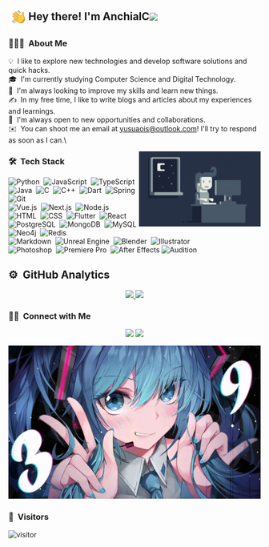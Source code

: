 <h2>
   <div style="display: flex; align-items: center;">
   <img src="./assets/Hand%20Wave.gif" width='40' align="left"/>
   <span style="line-height: 40px;">
   Hey there! I'm AnchialC
   </span>
   <img src="https://readme-typing-svg.herokuapp.com?font=Segoe+Script&center=true&lines=AnchialC." align="right"/>
  </div>
</h2>

<!-- ## 👋 &nbsp;Hey there! I'm AnC -->

### 👨🏻‍💻 &nbsp;About Me

💡 &nbsp;I like to explore new technologies and develop software solutions and quick hacks.\
🎓 &nbsp;I'm currently studying Computer Science and Digital Technology.\
🌱 &nbsp;I'm always looking to improve my skills and learn new things.\
✍️ &nbsp;In my free time, I like to write blogs and articles about my experiences and learnings.\
💬 &nbsp;I'm always open to new opportunities and collaborations.\
✉️ &nbsp;You can shoot me an email at yusuaois@outlook.com! I'll try to respond as soon as I can.\

<img src="./assets/Night-Coding.gif" height="150px" weight="150px" align="right"/>

### 🛠 &nbsp;Tech Stack

![Python](https://img.shields.io/badge/-Python-05122A?style=flat&logo=python)&nbsp;
![JavaScript](https://img.shields.io/badge/-JavaScript-05122A?style=flat&logo=javascript)&nbsp;
![TypeScript](https://img.shields.io/badge/-TypeScript-05122A?style=flat&logo=typescript&logoColor=007ACC)&nbsp;
![Java](https://img.shields.io/badge/-Java-05122A?style=flat&logo=java&logoColor=007396)&nbsp;
![C](https://img.shields.io/badge/-C-05122A?style=flat&logo=C&logoColor=A8B9CC)&nbsp;
![C++](https://img.shields.io/badge/-C++-05122A?style=flat&logo=C%2B%2B&logoColor=00599C)&nbsp;
![Dart](https://img.shields.io/badge/-Dart-05122A?style=flat&logo=Dart&logoColor=0175C2)&nbsp;
![Spring](https://img.shields.io/badge/-Spring-05122A?style=flat&logo=spring&logoColor=6DB33F)&nbsp;
![Git](https://img.shields.io/badge/-Git-05122A?style=flat&logo=git)\
![Vue.js](https://img.shields.io/badge/-Vue.js-05122A?style=flat&logo=vue.js&logoColor=4FC08D)&nbsp;
![Next.js](https://img.shields.io/badge/-Next.js-05122A?style=flat&logo=next.js&logoColor=000000)&nbsp;
![Node.js](https://img.shields.io/badge/-Node.js-05122A?style=flat&logo=node.js)&nbsp;
![HTML](https://img.shields.io/badge/-HTML-05122A?style=flat&logo=HTML5)&nbsp;
![CSS](https://img.shields.io/badge/-CSS-05122A?style=flat&logo=CSS3&logoColor=1572B6)&nbsp;
![Flutter](https://img.shields.io/badge/-Flutter-05122A?style=flat&logo=flutter&logoColor=02569B)&nbsp;
![React](https://img.shields.io/badge/-React-05122A?style=flat&logo=react)\
![PostgreSQL](https://img.shields.io/badge/-PostgreSQL-05122A?style=flat&logo=postgresql&logoColor=316192)&nbsp;
![MongoDB](https://img.shields.io/badge/-MongoDB-05122A?style=flat&logo=mongodb&logoColor=47A248)&nbsp;
![MySQL](https://img.shields.io/badge/-MySQL-05122A?style=flat&logo=mysql&logoColor=4479A1)&nbsp;
![Neo4j](https://img.shields.io/badge/-Neo4j-05122A?style=flat&logo=neo4j&logoColor=0088A8)&nbsp;
![Redis](https://img.shields.io/badge/-Redis-05122A?style=flat&logo=redis&logoColor=DC382D)\
![Markdown](https://img.shields.io/badge/-Markdown-05122A?style=flat&logo=markdown)&nbsp;
![Unreal Engine](https://img.shields.io/badge/-Unreal%20Engine-05122A?style=flat&logo=unreal-engine&logoColor=000000)&nbsp;
![Blender](https://img.shields.io/badge/-Blender-05122A?style=flat&logo=blender&logoColor=DC382D)&nbsp;
![Illustrator](https://img.shields.io/badge/-Illustrator-05122A?style=flat&logo=adobe-illustrator)\
![Photoshop](https://img.shields.io/badge/-Photoshop-05122A?style=flat&logo=adobe-photoshop)&nbsp;
![Premiere Pro](https://img.shields.io/badge/-Premiere%20Pro-05122A?style=flat&logo=adobe-premiere-pro)&nbsp;
![After Effects](https://img.shields.io/badge/-After%20Effects-05122A?style=flat&logo=adobe-after-effects)
![Audition](https://img.shields.io/badge/-Audition-05122A?style=flat&logo=adobe-audition)

<!-- ![InDesign](https://img.shields.io/badge/-InDesign-05122A?style=flat&logo=adobe-indesign) -->

## ⚙️ &nbsp;GitHub Analytics

<p align="center">
<a href="https://space.bilibili.com/37213096">
  <img height="180em" src="https://github-readme-stats-eight-theta.vercel.app/api?username=yusuaois&show_icons=true&theme=tokyonight&include_all_commits=true&count_private=true"/>
  <img height="180em" src="https://github-readme-stats-eight-theta.vercel.app/api/top-langs/?username=yusuaois&layout=compact&langs_count=8&theme=tokyonight"/>
</a>
</p>

### 🤝🏻 &nbsp;Connect with Me

<p align="center">
<a href="https://space.bilibili.com/37213096"><img src="https://img.shields.io/badge/-BiliBili.com-3423A6?style=flat&logo=BiliBili&logoColor=white"/></a>
<a href="mailto:yusuaois@outlook.com"><img src="https://img.shields.io/badge/-yusuaois@outlook.com-D14836?style=flat&logo=Gmail&logoColor=white"/></a>
</p>

![头像](assets/头像.jpg)

### 📖 &nbsp;Visitors

![visitor](https://count.getloli.com/@yusuaois?name=yusuaois&theme=minecraft&padding=7&offset=0&align=top&scale=1&pixelated=1&darkmode=auto)

[github-sub-title:img]: https://readme-typing-svg.herokuapp.com?font=Segoe+Script&center=true&lines=AnchialC.
